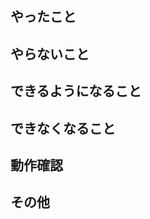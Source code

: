 ## やったこと
<!-- このプルリクで何をしたのか？ -->

## やらないこと
<!--
このプルリクでやらないことは何か？
あれば。無いなら「無し」でOKだがいつやるのかを明記する。
-->

## できるようになること
<!--
何ができるようになるのか？
あれば。無いなら「無し」でOK
-->

## できなくなること
<!--
何ができなくなるのか？
あれば。無いなら「無し」でOK
-->

## 動作確認
<!--
どのような動作確認を行ったのか。結果はどうか？
-->

## その他
<!--
レビュワーへの参考情報(懸念点や注意点、重要点などあれば記載)。
-->

